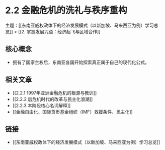 # 2.2 金融危机的洗礼与秩序重构

主题：[[东南亚威权政体下的经济发展模式（以新加坡、马来西亚为例）学习总览]] > [[2. 掌握发展咒语：经济起飞与区域合作]]

## 核心概念

- 拥有了国家主权后，东南亚各国开始探索真正属于自己的现代化公式。

## 相关文章

- [[2.2.1 1997年亚洲金融危机的根源与教训]]
- [[2.2.2 后危机时代的改革与民主化浪潮]]
- [[2.2.3 本阶段核心名词解释]]
- [[金融自由化、国际货币基金组织（IMF）救援条件、民主化]]

## 链接

- [[东南亚威权政体下的经济发展模式（以新加坡、马来西亚为例）学习总览]]
